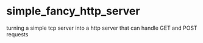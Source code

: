# simple_fancy_http_server
turning a simple tcp server into a http server that can handle GET and POST requests
